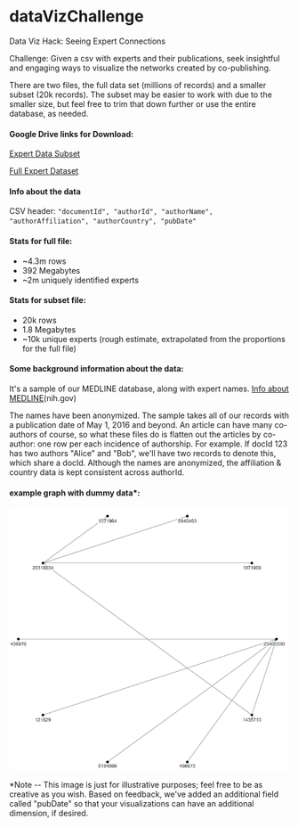 # dataVizChallenge
Data Viz Hack: Seeing Expert Connections

Challenge: Given a csv with experts and their publications, seek insightful and engaging ways to visualize the networks created by co-publishing.


There are two files, the full data set (millions of records) and a smaller subset (20k records). The subset may be easier to work with due to the smaller size, but feel free to trim that down further or use the entire database, as needed.

#### Google Drive links for Download:

[Expert Data Subset](https://drive.google.com/file/d/0B-EV3iSjaYwLYVFhYUcwYXE5ZW8/view?usp=sharing)


[Full Expert Dataset](https://drive.google.com/file/d/0B-EV3iSjaYwLMDZCamhubmJueEE/view?usp=sharing)


#### Info about the data

CSV header: `"documentId", "authorId", "authorName", "authorAffiliation", "authorCountry", "pubDate"`

#### Stats for full file: 
- ~4.3m rows
- 392 Megabytes
- ~2m uniquely identified experts

#### Stats for subset file:
- 20k rows
- 1.8 Megabytes 
- ~10k unique experts (rough estimate, extrapolated from the proportions for the full file)


#### Some background information about the data:
It's a sample of our MEDLINE database, along with expert names.  [Info about MEDLINE](https://www.nlm.nih.gov/pubs/factsheets/medline.html)(nih.gov)


The names have been anonymized. The sample takes all of our records with a publication date of May 1, 2016 and beyond. An article can have many co-authors of course, so what these files do is flatten out the articles by co-author: one row per each incidence of authorship. For example. If docId 123 has two authors "Alice" and "Bob",  we'll have two records to denote this, which share a docId. Although the names are anonymized, the affiliation & country  data is kept consistent across authorId.








#### example graph with dummy data*:

![Sample Graph](pics/example_graph.png?raw=true "Title")



*Note -- This image is just for illustrative purposes; feel free to be as creative as you wish. Based on feedback, we've added an additional field called "pubDate" so that your visualizations can have an additional dimension, if desired.



